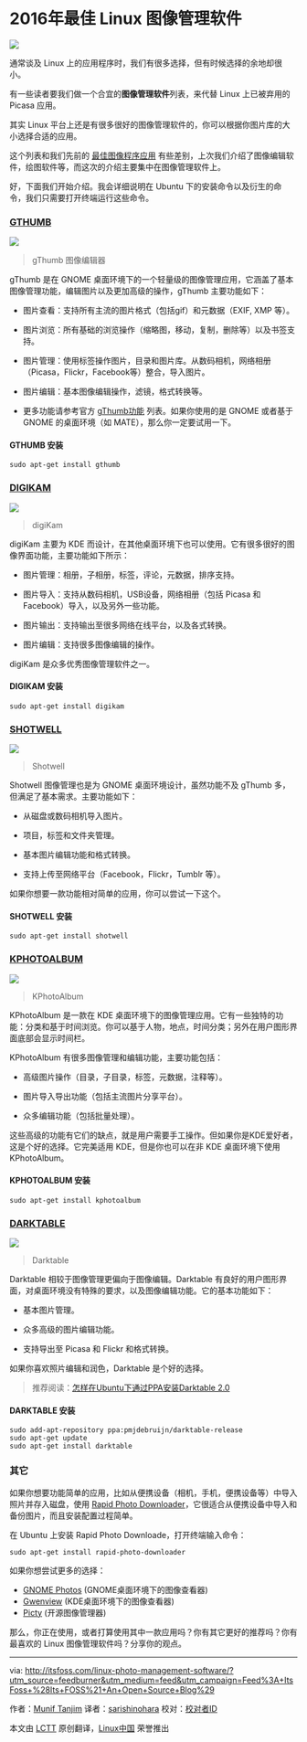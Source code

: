 2016年最佳 Linux 图像管理软件
=============================================

![](http://itsfoss.com/wp-content/uploads/2016/05/Best-Linux-Photo-Management-Software.jpg)

通常谈及 Linux 上的应用程序时，我们有很多选择，但有时候选择的余地却很小。

有一些读者要我们做一个合宜的**图像管理软件**列表，来代替 Linux 上已被弃用的 Picasa 应用。

其实 Linux 平台上还是有很多很好的图像管理软件的，你可以根据你图片库的大小选择合适的应用。

这个列表和我们先前的 [最佳图像程序应用][1] 有些差别，上次我们介绍了图像编辑软件，绘图软件等，而这次的介绍主要集中在图像管理软件上。

好，下面我们开始介绍。我会详细说明在 Ubuntu 下的安装命令以及衍生的命令，我们只需要打开终端运行这些命令。

### [GTHUMB](https://wiki.gnome.org/Apps/gthumb)

![](http://itsfoss.com/wp-content/uploads/2016/05/gThumb-1-1024x540.jpg)
>gThumb 图像编辑器

gThumb 是在 GNOME 桌面环境下的一个轻量级的图像管理应用，它涵盖了基本图像管理功能，编辑图片以及更加高级的操作，gThumb 主要功能如下：

- 图片查看：支持所有主流的图片格式（包括gif）和元数据（EXIF, XMP 等）。

- 图片浏览：所有基础的浏览操作（缩略图，移动，复制，删除等）以及书签支持。

- 图片管理：使用标签操作图片，目录和图片库。从数码相机，网络相册（Picasa，Flickr，Facebook等）整合，导入图片。

- 图片编辑：基本图像编辑操作，滤镜，格式转换等。

- 更多功能请参考官方 [gThumb功能][2] 列表。如果你使用的是 GNOME 或者基于 GNOME 的桌面环境（如 MATE），那么你一定要试用一下。

#### GTHUMB 安装

```
sudo apt-get install gthumb
```


### [DIGIKAM][3]

![](http://itsfoss.com/wp-content/uploads/2016/05/digiKam-1-1024x540.png)
>digiKam

digiKam 主要为 KDE 而设计，在其他桌面环境下也可以使用。它有很多很好的图像界面功能，主要功能如下所示：

- 图片管理：相册，子相册，标签，评论，元数据，排序支持。

- 图片导入：支持从数码相机，USB设备，网络相册（包括 Picasa 和 Facebook）导入，以及另外一些功能。

- 图片输出：支持输出至很多网络在线平台，以及各式转换。

- 图片编辑：支持很多图像编辑的操作。

digiKam 是众多优秀图像管理软件之一。

#### DIGIKAM 安装

```
sudo apt-get install digikam
```

### [SHOTWELL][4]

![](http://itsfoss.com/wp-content/uploads/2016/05/Shotwell-1-1024x540.png)
>Shotwell

Shotwell 图像管理也是为 GNOME 桌面环境设计，虽然功能不及 gThumb 多，但满足了基本需求。主要功能如下：

- 从磁盘或数码相机导入图片。

- 项目，标签和文件夹管理。

- 基本图片编辑功能和格式转换。

- 支持上传至网络平台（Facebook，Flickr，Tumblr 等）。

如果你想要一款功能相对简单的应用，你可以尝试一下这个。

#### SHOTWELL 安装

```
sudo apt-get install shotwell
```

### [KPHOTOALBUM][5]

![](http://itsfoss.com/wp-content/uploads/2016/05/KPhotoAlbum-1-1024x540.png)
>KPhotoAlbum

KPhotoAlbum 是一款在 KDE 桌面环境下的图像管理应用。它有一些独特的功能：分类和基于时间浏览。你可以基于人物，地点，时间分类；另外在用户图形界面底部会显示时间栏。

KPhotoAlbum 有很多图像管理和编辑功能，主要功能包括：

- 高级图片操作（目录，子目录，标签，元数据，注释等）。

- 图片导入导出功能（包括主流图片分享平台）。

- 众多编辑功能（包括批量处理）。

这些高级的功能有它们的缺点，就是用户需要手工操作。但如果你是KDE爱好者，这是个好的选择。它完美适用 KDE，但是你也可以在非 KDE 桌面环境下使用 KPhotoAlbum。

#### KPHOTOALBUM 安装

```
sudo apt-get install kphotoalbum
```

### [DARKTABLE][7]

![](http://itsfoss.com/wp-content/uploads/2016/05/darktable-1-1024x540.png)
>Darktable

Darktable 相较于图像管理更偏向于图像编辑。Darktable 有良好的用户图形界面，对桌面环境没有特殊的要求，以及图像编辑功能。它的基本功能如下：

- 基本图片管理。

- 众多高级的图片编辑功能。

- 支持导出至 Picasa 和 Flickr 和格式转换。

如果你喜欢照片编辑和润色，Darktable 是个好的选择。

> 推荐阅读：[怎样在Ubuntu下通过PPA安装Darktable 2.0][8]

#### DARKTABLE 安装

```
sudo add-apt-repository ppa:pmjdebruijn/darktable-release
sudo apt-get update
sudo apt-get install darktable
```

### 其它

如果你想要功能简单的应用，比如从便携设备（相机，手机，便携设备等）中导入照片并存入磁盘，使用 [Rapid Photo Downloader][9]，它很适合从便携设备中导入和备份图片，而且安装配置过程简单。

在 Ubuntu 上安装 Rapid Photo Downloade，打开终端输入命令：

```
sudo apt-get install rapid-photo-downloader
```

如果你想尝试更多的选择：
- [GNOME Photos][10] (GNOME桌面环境下的图像查看器)
- [Gwenview][11] (KDE桌面环境下的图像查看器)
- [Picty][12] (开源图像管理器)

那么，你正在使用，或者打算使用其中一款应用吗？你有其它更好的推荐吗？你有最喜欢的 Linux 图像管理软件吗？分享你的观点。

----------
via: http://itsfoss.com/linux-photo-management-software/?utm_source=feedburner&utm_medium=feed&utm_campaign=Feed%3A+ItsFoss+%28Its+FOSS%21+An+Open+Source+Blog%29

作者：[Munif Tanjim][a]
译者：[sarishinohara](https://github.com/sarishinohara)
校对：[校对者ID](https://github.com/校对者ID)

本文由 [LCTT](https://github.com/LCTT/TranslateProject) 原创翻译，[Linux中国](https://linux.cn/) 荣誉推出

[a]: http://itsfoss.com/author/munif/
[1]: http://itsfoss.com/image-applications-ubuntu-linux/
[2]: https://wiki.gnome.org/Apps/gthumb/features
[3]: https://www.digikam.org/
[4]: https://wiki.gnome.org/Apps/Shotwell
[5]: https://www.kphotoalbum.org/
[6]: https://www.kde.org/
[7]: http://www.darktable.org/
[8]: http://itsfoss.com/darktable-20-released-installation-ppa/
[9]: http://www.damonlynch.net/rapid/index.html
[10]: https://wiki.gnome.org/Apps/Photos
[11]: https://userbase.kde.org/Gwenview
[12]: https://github.com/spillz/picty
